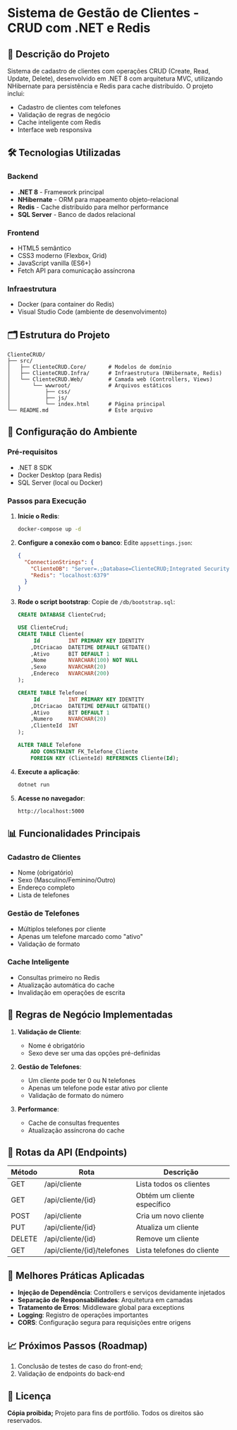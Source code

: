 # Sistema de Gestão de Clientes - CRUD com .NET e Redis

## 📝 Descrição do Projeto

Sistema de cadastro de clientes com operações CRUD (Create, Read, Update, Delete), desenvolvido em .NET 8 com arquitetura MVC, utilizando NHibernate para persistência e Redis para cache distribuído. O projeto inclui:

- Cadastro de clientes com telefones
- Validação de regras de negócio
- Cache inteligente com Redis
- Interface web responsiva

## 🛠️ Tecnologias Utilizadas

### Backend
- **.NET 8** - Framework principal
- **NHibernate** - ORM para mapeamento objeto-relacional
- **Redis** - Cache distribuído para melhor performance
- **SQL Server** - Banco de dados relacional

### Frontend
- HTML5 semântico
- CSS3 moderno (Flexbox, Grid)
- JavaScript vanilla (ES6+)
- Fetch API para comunicação assíncrona

### Infraestrutura
- Docker (para container do Redis)
- Visual Studio Code (ambiente de desenvolvimento)

## 🗂️ Estrutura do Projeto

```
ClienteCRUD/
├── src/
│   ├── ClienteCRUD.Core/       # Modelos de domínio
│   ├── ClienteCRUD.Infra/      # Infraestrutura (NHibernate, Redis)
│   └── ClienteCRUD.Web/        # Camada web (Controllers, Views)
│       └── wwwroot/            # Arquivos estáticos
│           ├── css/
│           ├── js/
│           └── index.html      # Página principal
└── README.md                   # Este arquivo
```

## 🔧 Configuração do Ambiente

### Pré-requisitos
- .NET 8 SDK
- Docker Desktop (para Redis)
- SQL Server (local ou Docker)

### Passos para Execução

1. **Inicie o Redis**:
   ```bash
   docker-compose up -d
   ```

2. **Configure a conexão com o banco**:
   Edite `appsettings.json`:
   ```json
   {
     "ConnectionStrings": {
       "ClienteDB": "Server=.;Database=ClienteCRUD;Integrated Security=true;",
       "Redis": "localhost:6379"
     }
   }
   ```

3. **Rode o script bootstrap**:
   Copie de `/db/bootstrap.sql`:
   ```SQL
   CREATE DATABASE ClienteCrud;
   
   USE ClienteCrud;
   CREATE TABLE Cliente(
        Id         INT PRIMARY KEY IDENTITY
       ,DtCriacao  DATETIME DEFAULT GETDATE()
       ,Ativo      BIT DEFAULT 1
       ,Nome       NVARCHAR(100) NOT NULL
       ,Sexo       NVARCHAR(20)
       ,Endereco   NVARCHAR(200)
   );
   
   CREATE TABLE Telefone(
        Id         INT PRIMARY KEY IDENTITY
       ,DtCriacao  DATETIME DEFAULT GETDATE()
       ,Ativo      BIT DEFAULT 1
       ,Numero     NVARCHAR(20)
       ,ClienteId  INT
   );
   
   ALTER TABLE Telefone 
       ADD CONSTRAINT FK_Telefone_Cliente 
       FOREIGN KEY (ClienteId) REFERENCES Cliente(Id);
   ```

4. **Execute a aplicação**:
   ```bash
   dotnet run
   ```

5. **Acesse no navegador**:
   ```
   http://localhost:5000
   ```

## 📊 Funcionalidades Principais

### Cadastro de Clientes
- Nome (obrigatório)
- Sexo (Masculino/Feminino/Outro)
- Endereço completo
- Lista de telefones

### Gestão de Telefones
- Múltiplos telefones por cliente
- Apenas um telefone marcado como "ativo"
- Validação de formato

### Cache Inteligente
- Consultas primeiro no Redis
- Atualização automática do cache
- Invalidação em operações de escrita

## 🎯 Regras de Negócio Implementadas

1. **Validação de Cliente**:
   - Nome é obrigatório
   - Sexo deve ser uma das opções pré-definidas

2. **Gestão de Telefones**:
   - Um cliente pode ter 0 ou N telefones
   - Apenas um telefone pode estar ativo por cliente
   - Validação de formato do número

3. **Performance**:
   - Cache de consultas frequentes
   - Atualização assíncrona do cache

## 🚀 Rotas da API (Endpoints)

| Método | Rota                | Descrição                     |
|--------|---------------------|-------------------------------|
| GET    | /api/cliente        | Lista todos os clientes       |
| GET    | /api/cliente/{id}   | Obtém um cliente específico   |
| POST   | /api/cliente        | Cria um novo cliente          |
| PUT    | /api/cliente/{id}   | Atualiza um cliente           |
| DELETE | /api/cliente/{id}   | Remove um cliente             |
| GET    | /api/cliente/{id}/telefones | Lista telefones do cliente |

## 📌 Melhores Práticas Aplicadas

- **Injeção de Dependência**: Controllers e serviços devidamente injetados
- **Separação de Responsabilidades**: Arquitetura em camadas
- **Tratamento de Erros**: Middleware global para exceptions
- **Logging**: Registro de operações importantes
- **CORS**: Configuração segura para requisições entre origens

## 📈 Próximos Passos (Roadmap)

1. Conclusão de testes de caso do front-end;
2. Validação de endpoints do back-end

## 📄 Licença
**Cópia proibida;** Projeto para fins de portfólio. Todos os direitos são reservados.
